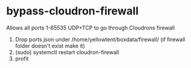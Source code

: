 # bypass-cloudron-firewall
Allows all ports 1-65535 UDP+TCP to go through Cloudrons firewall


1. Drop ports.json under /home/yellowtent/boxdata/firewall/ (if firewall folder doesn't exist make it)
2. (sudo) systemctl restart cloudron-firewall
3. profit
